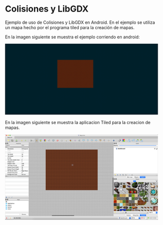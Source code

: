 # Colisiones y LibGDX


Ejemplo de uso de Colisiones y LibGDX en Android. En el ejemplo se utiliza un mapa hecho por el programa tiled para la creación de mapas.

En la imagen siguiente se muestra el ejemplo corriendo en android:


![](android/assets/android.png)


En la imagen siguiente se muestra la aplicacion Tiled para la creacion de mapas.

![](android/assets/tiled.png)
